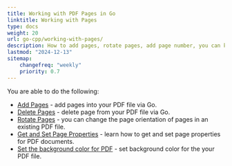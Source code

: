 ```yaml
---
title: Working with PDF Pages in Go
linktitle: Working with Pages
type: docs
weight: 20
url: go-cpp/working-with-pages/
description: How to add pages, rotate pages, add page number, you can know in this section. Aspose.PDF for Go via C++ explain to you all details on this topic.
lastmod: "2024-12-13"
sitemap:
    changefreq: "weekly"
    priority: 0.7
---
```


You are able to do the following:

- [Add Pages](/pdf/go-cpp/add-pages/) - add pages into your PDF file via Go.
- [Delete Pages](/pdf/go-cpp/delete-pages/) - delete page from your PDF file via Go.
- [Rotate Pages](/pdf/go-cpp/rotate-pages/) - you can change the page orientation of pages in an existing PDF file.
- [Get and Set Page Properties](/pdf/go-cpp/get-and-set-page-properties/) - learn how to get and set page properties for PDF documents.
- [Set the background color for PDF](/pdf/go-cpp/set-background-color/) - set background color for the your PDF file.
